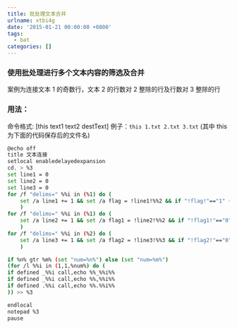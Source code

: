 ```yaml
---
title: 批处理文本合并
urlname: xtbi4g
date: '2015-01-21 00:00:00 +0800'
tags:
  - bat
categories: []
---
```


### 使用批处理进行多个文本内容的筛选及合并

案例为连接文本 1 的奇数行，文本 2 的行数对 2 整除的行及行数对 3 整除的行

### 用法：

命令格式: [this text1 text2 destText]
例子：`this 1.txt 2.txt 3.txt` (其中 this 为下面的代码保存后的文件名)

<!-- more -->

```bash
@echo off
title 文本连接
setlocal enabledelayedexpansion
cd. > %3
set line1 = 0
set line2 = 0
set line3 = 0
for /f "delims=" %%i in (%1) do (
	set /a line1 += 1 && set /a flag = !line1!%%2 && if "!flag!"=="1" (set /a n+=1&call,set "_%%n%%=%%i")
	)
for /f "delims=" %%i in (%1) do (
	set /a line2 += 1 && set /a flag1 = !line2!%%2 && if "!flag1!"=="0" (set /a t+=1&call,set ",%%t%%=%%i")
	)
for /f "delims=" %%i in (%2) do (
	set /a line3 += 1 && set /a flag2 = !line3!%%3 && if "!flag2!"=="0" (set /a m+=1&call,set ".%%m%%=%%i")
	)

if %n% gtr %m% (set "num=%n%") else (set "num=%m%")
(for /l %%i in (1,1,%num%) do (
if defined _%%i call,echo %%_%%i%%
if defined _%%i call,echo %%,%%i%%
if defined .%%i call,echo %%.%%i%%
)) >> %3

endlocal
notepad %3
pause
```
